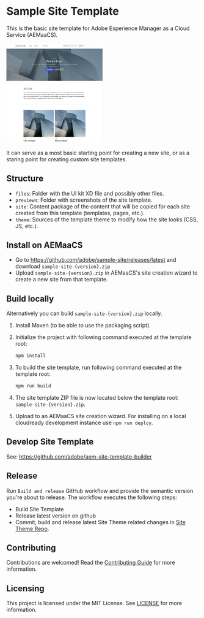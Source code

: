 # Sample Site Template

This is the basic site template for Adobe Experience Manager as a Cloud Service (AEMaaCS).

<img src="previews/site.png?raw=true" alt="Sample site preview" width="50%">

It can serve as a most basic starting point for creating a new site, or as a staring point for creating custom site templates.

## Structure

- `files`: Folder with the UI kit XD file and possibly other files.
- `previews`: Folder with screenshots of the site template.
- `site`: Content package of the content that will be copied for each site created from this template (templates, pages, etc.).
- `theme`: Sources of the template theme to modify how the site looks (CSS, JS, etc.).

## Install on AEMaaCS

- Go to <https://github.com/adobe/sample-site/releases/latest> and download `sample-site-{version}.zip`
- Upload `sample-site-{version}.zip` in AEMaaCS's site creation wizard to create a new site from that template.

## Build locally

Alternatively you can build `sample-site-{version}.zip` locally.

1. Install Maven (to be able to use the packaging script).
1. Initialize the project with following command executed at the template root:

   ```bash
   npm install
   ```

1. To build the site template, run following command executed at the template root:

   ```bash
   npm run build
   ```

1. The site template ZIP file is now located below the template root: `sample-site-{version}.zip`.
1. Upload to an AEMaaCS site creation wizard. For installing on a local cloudready development instance use `npm run deploy`.

## Develop Site Template

See: <https://github.com/adobe/aem-site-template-builder>

## Release

Run `Build and release` GitHub workflow and provide the semantic version you're about to release. The workflow executes the following steps:

- Build Site Template
- Release latest version on github
- Commit, build and release latest Site Theme related changes in [Site Theme Repo](https://github.com/vivekmalviya0104/sample-site-theme).

## Contributing

Contributions are welcomed! Read the [Contributing Guide](.github/CONTRIBUTING.md) for more information.

## Licensing

This project is licensed under the MIT License. See [LICENSE](LICENSE.md) for more information.

